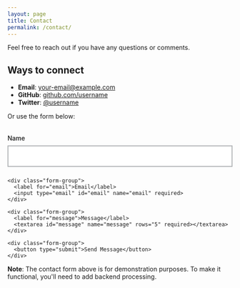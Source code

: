 ```yaml
---
layout: page
title: Contact
permalink: /contact/
---
```


Feel free to reach out if you have any questions or comments.

## Ways to connect

- **Email**: [your-email@example.com](mailto:your-email@example.com)
- **GitHub**: [github.com/username](https://github.com/username)
- **Twitter**: [@username](https://twitter.com/username)

Or use the form below:

<div class="contact-form">
  <form action="#" method="POST">
    <div class="form-group">
      <label for="name">Name</label>
      <input type="text" id="name" name="name" required>
    </div>
    
    <div class="form-group">
      <label for="email">Email</label>
      <input type="email" id="email" name="email" required>
    </div>
    
    <div class="form-group">
      <label for="message">Message</label>
      <textarea id="message" name="message" rows="5" required></textarea>
    </div>
    
    <div class="form-group">
      <button type="submit">Send Message</button>
    </div>
  </form>
</div>

<style>
  .contact-form {
    margin-top: 2rem;
  }
  
  .form-group {
    margin-bottom: 1.5rem;
  }
  
  label {
    display: block;
    margin-bottom: 0.5rem;
    font-weight: 500;
  }
  
  input, textarea {
    width: 100%;
    padding: 0.75rem;
    border: 2px solid #b1b4b6;
    font-size: 1rem;
    font-family: inherit;
  }
  
  input:focus, textarea:focus {
    outline: 3px solid #ffdd00;
    box-shadow: 0 0 0 3px #ffdd00;
  }
  
  button {
    background-color: #1d70b8;
    color: white;
    border: none;
    padding: 0.75rem 1.5rem;
    font-size: 1rem;
    font-family: inherit;
    cursor: pointer;
  }
  
  button:hover {
    background-color: #003078;
  }
  
  button:focus {
    outline: 3px solid #ffdd00;
    box-shadow: 0 0 0 3px #ffdd00;
  }
</style>

**Note**: The contact form above is for demonstration purposes. To make it functional, you'll need to add backend processing.